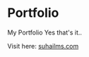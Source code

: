 # Portfolio
My Portfolio
Yes that's it..
<br>

Visit here: <a href="https://suhailms.com" target="_blank">suhailms.com</a>
